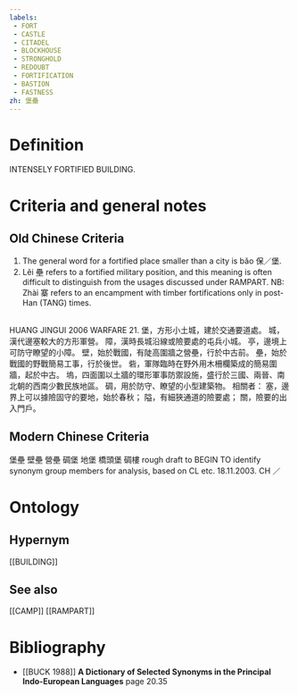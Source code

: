 ```yaml
---
labels: 
 - FORT
 - CASTLE
 - CITADEL
 - BLOCKHOUSE
 - STRONGHOLD
 - REDOUBT
 - FORTIFICATION
 - BASTION
 - FASTNESS
zh: 堡壘
---
```


# Definition
INTENSELY FORTIFIED BUILDING.
# Criteria and general notes
## Old Chinese Criteria
1. The general word for a fortified place smaller than a city is bǎo 保／堡.
2. Lěi 壘 refers to a fortified military position, and this meaning is often difficult to distinguish from the usages discussed under RAMPART.
NB: Zhài 寨 refers to an encampment with timber fortifications only in post-Han (TANG) times.
## 
HUANG JINGUI 2006
WARFARE 21.
堡，方形小土城，建於交通要道處。
城，漢代邊塞較大的方形軍營。
障，漢時長城沿線或險要處的屯兵小城。
亭，邊境上可防守瞭望的小障。
壁，始於戰國，有陡高圍牆之營壘，行於中古前。
壘，始於戰國的野戰簡易工事，行於後世。
砦，軍隊臨時在野外用木柵欄築成的簡易圍牆，起於中古。
塢，四面圍以土牆的環形軍事防禦設施，盛行於三國、兩晉、南北朝的西南少數民族地區。
碉，用於防守、瞭望的小型建築物。
相關者：
塞，邊界上可以據險固守的要地，始於春秋；
隘，有細狹通道的險要處；
關，險要的出入門戶。
## Modern Chinese Criteria
堡壘
壁壘
營壘
碉堡
地堡
橋頭堡
碉樓
rough draft to BEGIN TO identify synonym group members for analysis, based on CL etc. 18.11.2003. CH ／
# Ontology

## Hypernym
[[BUILDING]]
## See also
[[CAMP]]
[[RAMPART]]
# Bibliography
- [[BUCK 1988]]
**A Dictionary of Selected Synonyms in the Principal Indo-European Languages** page 20.35
